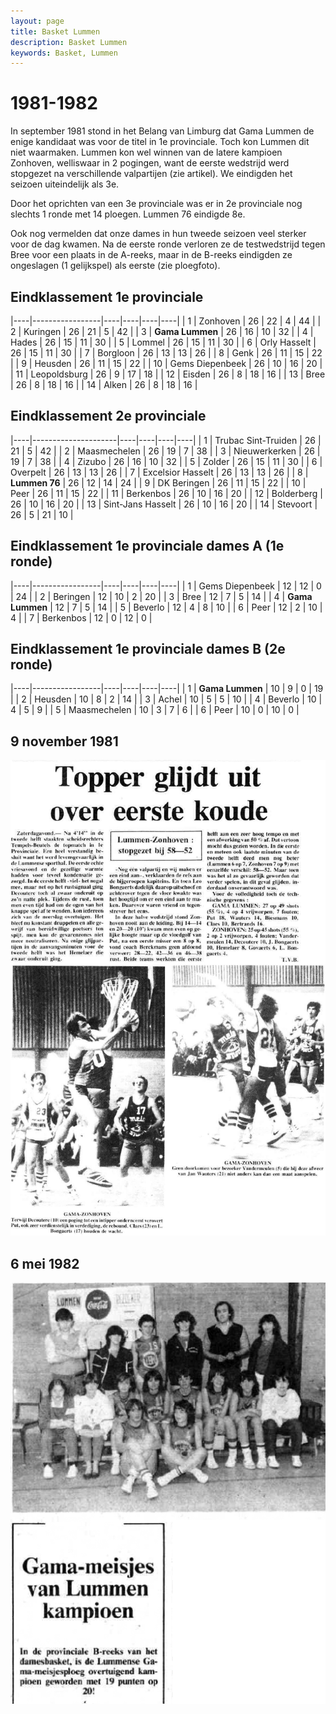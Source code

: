 ```yaml
---
layout: page
title: Basket Lummen
description: Basket Lummen
keywords: Basket, Lummen
---
```


# 1981-1982

In september 1981 stond in het Belang van Limburg dat Gama Lummen de enige kandidaat was voor de titel in 1e provinciale. Toch kon Lummen dit niet waarmaken. Lummen kon wel winnen van de latere kampioen Zonhoven, welliswaar in 2 pogingen, want de eerste wedstrijd werd stopgezet na verschillende valpartijen (zie artikel). We eindigden het seizoen uiteindelijk als 3e.

Door het oprichten van een 3e provinciale was er in 2e provinciale nog slechts 1 ronde met 14 ploegen. Lummen 76 eindigde 8e.

Ook nog vermelden dat onze dames in hun tweede seizoen veel sterker voor de dag kwamen. Na de eerste ronde verloren ze de testwedstrijd tegen Bree voor een plaats in de A-reeks, maar in de B-reeks eindigden ze ongeslagen (1 gelijkspel) als eerste (zie ploegfoto).

## Eindklassement 1e provinciale

|----|-----------------|----|----|----|----|
| 1  | Zonhoven        | 26 | 22 | 4  | 44 |
| 2  | Kuringen        | 26 | 21 | 5  | 42 |
| 3  | **Gama Lummen** | 26 | 16 | 10 | 32 |
| 4  | Hades           | 26 | 15 | 11 | 30 |
| 5  | Lommel          | 26 | 15 | 11 | 30 |
| 6  | Orly Hasselt    | 26 | 15 | 11 | 30 |
| 7  | Borgloon        | 26 | 13 | 13 | 26 |
| 8  | Genk            | 26 | 11 | 15 | 22 |
| 9  | Heusden         | 26 | 11 | 15 | 22 |
| 10 | Gems Diepenbeek | 26 | 10 | 16 | 20 |
| 11 | Leopoldsburg    | 26 | 9  | 17 | 18 |
| 12 | Eisden          | 26 | 8  | 18 | 16 |
| 13 | Bree            | 26 | 8  | 18 | 16 |
| 14 | Alken           | 26 | 8  | 18 | 16 |

## Eindklassement 2e provinciale

|----|---------------------|----|----|----|----|
| 1  | Trubac Sint-Truiden | 26 | 21 | 5  | 42 |
| 2  | Maasmechelen        | 26 | 19 | 7  | 38 |
| 3  | Nieuwerkerken       | 26 | 19 | 7  | 38 |
| 4  | Zizubo              | 26 | 16 | 10 | 32 |
| 5  | Zolder              | 26 | 15 | 11 | 30 |
| 6  | Overpelt            | 26 | 13 | 13 | 26 |
| 7  | Excelsior Hasselt   | 26 | 13 | 13 | 26 |
| 8  | **Lummen 76**       | 26 | 12 | 14 | 24 |
| 9  | DK Beringen         | 26 | 11 | 15 | 22 |
| 10 | Peer                | 26 | 11 | 15 | 22 |
| 11 | Berkenbos           | 26 | 10 | 16 | 20 |
| 12 | Bolderberg          | 26 | 10 | 16 | 20 |
| 13 | Sint-Jans Hasselt   | 26 | 10 | 16 | 20 |
| 14 | Stevoort            | 26 | 5  | 21 | 10 |

## Eindklassement 1e provinciale dames A (1e ronde)

|----|-----------------|----|----|----|----|
| 1  | Gems Diepenbeek | 12 | 12 | 0  | 24 |
| 2  | Beringen        | 12 | 10 | 2  | 20 |
| 3  | Bree            | 12 | 7  | 5  | 14 |
| 4  | **Gama Lummen** | 12 | 7  | 5  | 14 |
| 5  | Beverlo         | 12 | 4  | 8  | 10 |
| 6  | Peer            | 12 | 2  | 10 | 4  |
| 7  | Berkenbos       | 12 | 0  | 12 | 0  |

## Eindklassement 1e provinciale dames B (2e ronde) 

|----|-----------------|----|----|----|----|
| 1  | **Gama Lummen** | 10 | 9  | 0  | 19 |
| 2  | Heusden         | 10 | 8  | 2  | 14 |
| 3  | Achel           | 10 | 5  | 5  | 10 |
| 4  | Beverlo         | 10 | 4  | 5  | 9  |
| 5  | Maasmechelen    | 10 | 3  | 7  | 6  |
| 6  | Peer            | 10 | 0  | 10 | 0 |

## 9 november 1981

![19811109](/club/geschiedenis/1981-1982/19811109.gif)

## 6 mei 1982

![19820506](/club/geschiedenis/1981-1982/19820506.gif)